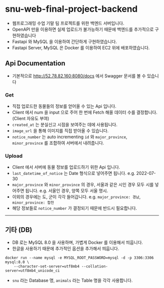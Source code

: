 # snu-web-final-project-backend

- 웹프로그래밍 수업 기말 팀 프로젝트를 위한 백엔드 서버입니다.
- OpenAPI 만을 이용하면 실제 업로드가 불가능하기 때문에 백엔드를 추가적으로 구현하였습니다
- Fastapi 와 MySQL 을 이용하여 간단하게 구현하였습니다.
- Fastapi Server, MySQL 은 Docker 를 이용하여 EC2 위에 배포하였습니다.


## Api Documentation
- 기본적으로 http://52.78.82.160:8080/docs 에서 Swagger 문서를 볼 수 있습니다

### Get
- 직접 업로드한 동물들의 정보를 얻어올 수 있는 Api 입니다.
- Client 에서 num 을 input 으로 주어 한 번에 Fetch 해올 데이터 수를 결정합니다. (Client 자유도 부여)
- `created_at` 는 분실신고 시점을 보여주는 데에 사용됩니다.
- `image_url` 을 통해 이미지를 직접 받아올 수 있습니다.
- `notice_number` 는 auto incrementing `id` 와 `major_province`, `minor_province` 를 조합하여 서버에서 내려줍니다.

### Upload
- Client 에서 서버에 동물 정보를 업로드하기 위한 Api 입니다.
- `last_datetime_of_notice` 는 Date 형식으로 넣어주면 됩니다. e.g. 2022-07-30
- `major_province` 와 `minor_province` 의 경우, 서울과 같은 시인 경우 모두 시를 넣어주면 됩니다. e.g. 서울인 경우, 양쪽 모두 서울 명시.
- 이외의 경우에는 도, 군이 각각 들어갑니다. e.g. `major_province: 경남`, `minor_province: 합천`
- 해당 정보들로 `notice_number` 가 결정되기 때문에 반드시 필요합니다. 

---
## 기타 (DB)
- DB 로는 MySQL 8.0 을 사용하며, 가볍게 Docker 를 이용해서 띄웁니다.
- 한글을 사용하기 때문에 추가적인 옵션을 추가해서 띄웁니다.
```
docker run --name mysql -e MYSQL_ROOT_PASSWORD=mysql -d -p 3306:3306 mysql:8.0 \
	--character-set-server=utf8mb4 --collation-server=utf8mb4_unicode_ci
```
- `snu` 라는 Database 명, `animals` 라는 Table 명을 각각 사용합니다.
